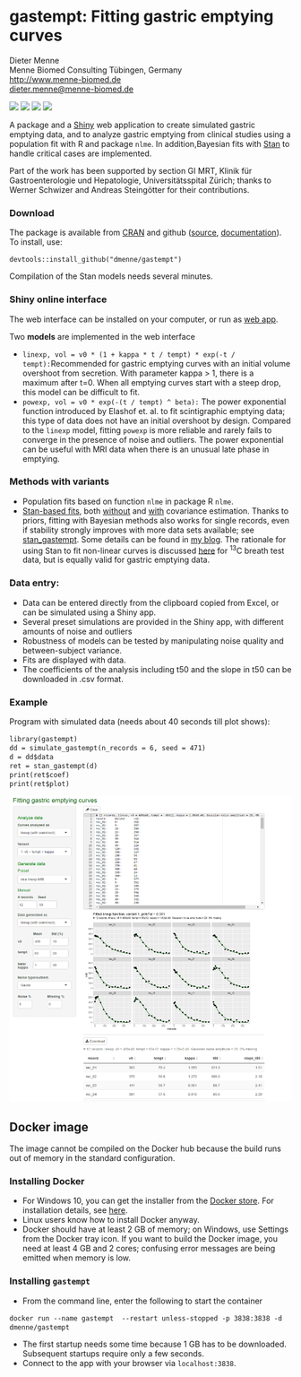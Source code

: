 gastempt: Fitting gastric emptying curves
====================================

Dieter Menne  
Menne Biomed Consulting Tübingen, Germany  
http://www.menne-biomed.de  
dieter.menne@menne-biomed.de   



[![](https://travis-ci.org/dmenne/gastempt.svg?branch=master)](https://travis-ci.org/dmenne/gastempt) [![](https://coveralls.io/repos/github/dmenne/gastempt/badge.svg?branch=master)](https://coveralls.io/github/dmenne/gastempt?branch=master) [![](https://cranlogs.r-pkg.org/badges/grand-total/gastempt)](https://cran.r-project.org/package=gastempt) [![](https://www.r-pkg.org/badges/last-release/gastempt)](https://CRAN.R-project.org/package=gastempt)


A package and a [Shiny](https://shiny.rstudio.com/) web application to create simulated gastric emptying data, and to analyze gastric emptying from clinical studies using a population fit with R and package `nlme`. In addition,Bayesian fits with [Stan](http://mc-stan.org/) to handle critical cases are implemented.

Part of the work has been supported by section GI MRT, Klinik für Gastroenterologie und Hepatologie, Universitätsspital Zürich; thanks to Werner Schwizer and Andreas Steingötter for their contributions.

### Download
The package is available from [CRAN](https://CRAN.R-project.org/package=gastempt) and github ([source](https://github.com/dmenne/gastempt), [documentation](https://dmenne.github.io/gastempt/)). To install, use:

```
devtools::install_github("dmenne/gastempt")
```

Compilation of the Stan models needs several minutes. 

### Shiny online interface

The web interface can be installed on your computer, or run as [web app](  
https://apps.menne-biomed.de/gastempt/).

Two __models__ are implemented in the web interface

* `linexp, vol = v0 * (1 + kappa * t / tempt) * exp(-t / tempt):`Recommended for gastric emptying curves with an initial volume overshoot from secretion. With parameter kappa > 1, there is a maximum after t=0.  When all emptying curves start with a steep drop, this model can be difficult to fit.
* `powexp, vol = v0 * exp(-(t / tempt) ^ beta):` The power exponential function introduced by Elashof et. al. to fit scintigraphic emptying data; this type of data does not have an initial overshoot by design. Compared to the `linexp` model, fitting `powexp` is more reliable and rarely fails to converge in the presence of noise and outliers. The power exponential can be useful with MRI data when there is an unusual late phase in emptying.

### Methods with variants

* Population fits based on function `nlme` in package R `nlme`.
* [Stan-based fits](http://menne-biomed.de/blog/tag:Stan), both [without](https://github.com/dmenne/gastempt/blob/master/inst/stan/linexp_gastro_1b.stan) and [with](https://github.com/dmenne/gastempt/blob/master/inst/stan/linexp_gastro_2b.stan) covariance estimation. Thanks to priors, fitting with Bayesian methods also works for single records, even if stability strongly improves with more data sets available; see  [stan_gastempt](https://dmenne.github.io/gastempt/reference/stan_gastempt.html). Some details can be found in [my blog](https://menne-biomed.de/blog/ballot-and-bazaar). The rationale for using Stan to fit non-linear curves is discussed [here](http://menne-biomed.de/blog/breath-test-stan) for <sup>13</sup>C breath test data, but is equally valid for gastric emptying data. 

### Data entry:
* Data can be entered directly from the clipboard copied from Excel, or can be simulated using a Shiny app.
* Several preset simulations are provided in the Shiny app, with different amounts of noise and outliers 
* Robustness of models can be tested by manipulating noise quality and between-subject variance. 
* Fits are displayed with data.
* The coefficients of the analysis including t50 and the slope in t50 can be downloaded in .csv format.


### Example 

Program with simulated data (needs about 40 seconds till plot shows):

```
library(gastempt)
dd = simulate_gastempt(n_records = 6, seed = 471)
d = dd$data
ret = stan_gastempt(d)
print(ret$coef)
print(ret$plot)
```

![Screenshot](tools/readme/screenshot.png)


## Docker image

The image cannot be compiled on the Docker hub because the build runs out of memory in the standard configuration.

### Installing Docker 
- For Windows 10, you can get the installer from the [Docker store](https://store.docker.com/editions/community/docker-ce-desktop-windows). For installation details, see [here](https://docs.docker.com/docker-for-windows/install/).  
- Linux users know how to install Docker anyway. 
- Docker should have at least 2 GB of memory; on Windows, use Settings from the Docker tray icon. If you want to build the Docker image, you need at least 4 GB and 2 cores; confusing error messages are being emitted when memory is low.

### Installing `gastempt` 

- From the command line, enter the following to start the container

```
docker run --name gastempt  --restart unless-stopped -p 3838:3838 -d dmenne/gastempt
```
- The first startup needs some time because 1 GB has to be downloaded. Subsequent startups require only a few seconds.
- Connect to the app with your browser via `localhost:3838`.





